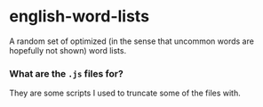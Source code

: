 # english-word-lists
A random set of optimized (in the sense that uncommon words are hopefully not shown) word lists.

### What are the `.js` files for?
They are some scripts I used to truncate some of the files with.
